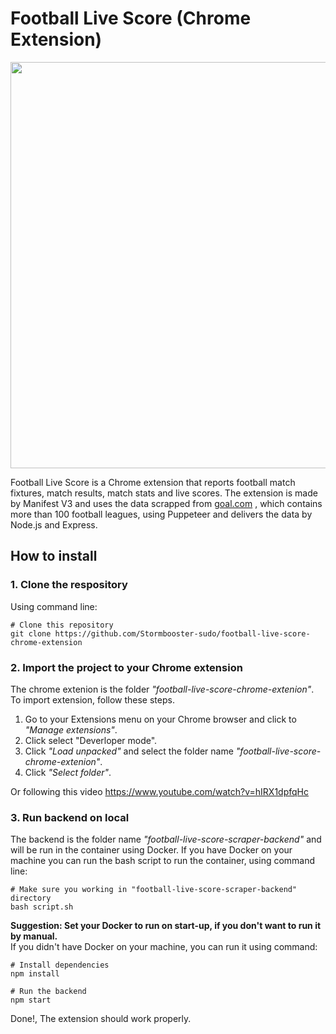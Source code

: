 # Football Live Score (Chrome Extension)
<div align="center">
  <image width="650" src="https://github.com/Stormbooster-sudo/football-live-score-chrome-extension/assets/77887797/21751b44-c34c-42e1-b102-1ae6cca73449">
</div>

Football Live Score is a Chrome extension that reports football match fixtures, match results, match stats and live scores. The extension is made by Manifest V3 and uses the data scrapped from <a href="https://www.goal.com" target="_blank">goal.com</a>
, which contains more than 100  football leagues, using Puppeteer and delivers the data by Node.js and Express.
## How to install
### 1. Clone the respository
Using command line:
```
# Clone this repository
git clone https://github.com/Stormbooster-sudo/football-live-score-chrome-extension
```
### 2. Import the project to your Chrome extension
The chrome extenion is the folder *"football-live-score-chrome-extenion"*. To import extension, follow these steps.
1. Go to your Extensions menu on your Chrome browser and click to *"Manage extensions"*.
2. Click select "Deverloper mode".
3. Click *"Load unpacked"* and select the folder name *"football-live-score-chrome-extenion"*.
4. Click *"Select folder"*.

Or following this video https://www.youtube.com/watch?v=hIRX1dpfqHc
### 3. Run backend on local
The backend is the folder name *"football-live-score-scraper-backend"* and will be run in the container using Docker. If you have Docker on your machine you can run the bash script to run the container, using command line:
 ```
 # Make sure you working in "football-live-score-scraper-backend" directory 
 bash script.sh
 ```
**Suggestion: Set your Docker to run on start-up, if you don't want to run it by manual.** <br/>
 If you didn't have Docker on your machine, you can run it using command:
 ```
# Install dependencies
npm install

# Run the backend
npm start
 ```
 Done!, The extension should work properly.
